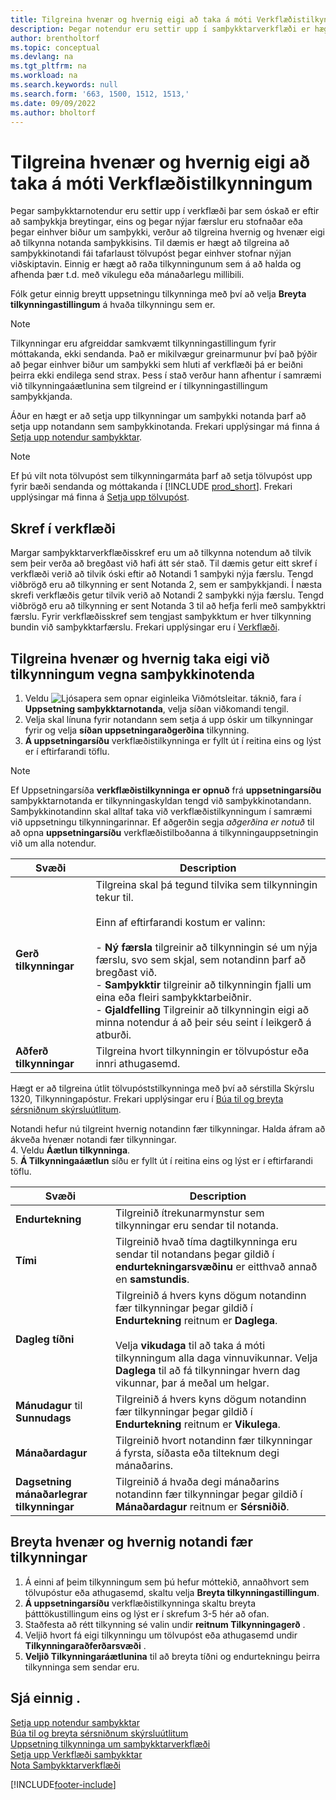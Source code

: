```yaml
---
title: Tilgreina hvenær og hvernig eigi að taka á móti Verkflæðistilkynningum
description: Þegar notendur eru settir upp í samþykktarverkflæði er hægt að tilgreina hvernig og hvenær hver samþykktarnotandi fær tilkynningar.
author: brentholtorf
ms.topic: conceptual
ms.devlang: na
ms.tgt_pltfrm: na
ms.workload: na
ms.search.keywords: null
ms.search.form: '663, 1500, 1512, 1513,'
ms.date: 09/09/2022
ms.author: bholtorf
---
```

# Tilgreina hvenær og hvernig eigi að taka á móti Verkflæðistilkynningum

Þegar samþykktarnotendur eru settir upp í verkflæði þar sem óskað er eftir að samþykkja breytingar, eins og þegar nýjar færslur eru stofnaðar eða þegar einhver biður um samþykki, verður að tilgreina hvernig og hvenær eigi að tilkynna notanda samþykkisins. Til dæmis er hægt að tilgreina að samþykkinotandi fái tafarlaust tölvupóst þegar einhver stofnar nýjan viðskiptavin. Einnig er hægt að raða tilkynningunum sem á að halda og afhenda þær t.d. með vikulegu eða mánaðarlegu millibili.

Fólk getur einnig breytt uppsetningu tilkynninga með því að velja  **Breyta tilkynningastillingum**  á hvaða tilkynningu sem er.  

> [!NOTE]
> Tilkynningar eru afgreiddar samkvæmt tilkynningastillingum fyrir móttakanda, ekki sendanda. Það er mikilvægur greinarmunur því það þýðir að þegar einhver biður um samþykki sem hluti af verkflæði þá er beiðni þeirra ekki endilega send strax. Þess í stað verður hann afhentur í samræmi við tilkynningaáætlunina sem tilgreind er í tilkynningastillingum samþykkjanda.

Áður en hægt er að setja upp tilkynningar um samþykki notanda þarf að setja upp notandann sem samþykkinotanda. Frekari upplýsingar má finna á [Setja upp notendur samþykktar](across-how-to-set-up-approval-users.md).  

> [!NOTE]
> Ef þú vilt nota tölvupóst sem tilkynningarmáta þarf að setja tölvupóst upp fyrir bæði sendanda og móttakanda í [!INCLUDE [prod_short](includes/prod_short.md)]. Frekari upplýsingar má finna á [Setja upp tölvupóst](admin-how-setup-email.md).

## Skref í verkflæði

Margar samþykktarverkflæðisskref eru um að tilkynna notendum að tilvik sem þeir verða að bregðast við hafi átt sér stað. Til dæmis getur eitt skref í verkflæði verið að tilvik óski eftir að Notandi 1 samþyki nýja færslu. Tengd viðbrögð eru að tilkynning er sent Notanda 2, sem er samþykkjandi. Í næsta skrefi verkflæðis getur tilvik verið að Notandi 2 samþykki nýja færslu. Tengd viðbrögð eru að tilkynning er sent Notanda 3 til að hefja ferli með samþykktri færslu. Fyrir verkflæðisskref sem tengjast samþykktum er hver tilkynning bundin við samþykktarfærslu. Frekari upplýsingar eru í [Verkflæði](across-workflow.md).  

## Tilgreina hvenær og hvernig taka eigi við tilkynningum vegna samþykkinotenda  

1. Veldu ![Ljósapera sem opnar eiginleika Viðmótsleitar.](media/ui-search/search_small.png "Segðu mér hvað þú vilt gera") táknið, fara í **Uppsetning samþykktarnotanda**, velja síðan viðkomandi tengil.  
2. Velja skal línuna fyrir notandann sem setja á upp óskir um tilkynningar fyrir og velja  **síðan uppsetningaraðgerðina**  tilkynning.  
3.  **Á uppsetningarsíðu**  verkflæðistilkynninga er fyllt út í reitina eins og lýst er í eftirfarandi töflu.  

   > [!NOTE]
   > Ef Uppsetningarsíða  **verkflæðistilkynninga er opnuð**  frá  **uppsetningarsíðu**  samþykktarnotanda er tilkynningaskyldan tengd við samþykkinotandann. Samþykkinotandinn skal alltaf taka við verkflæðistilkynningum í samræmi við uppsetningu tilkynningarinnar. Ef aðgerðin segja  *aðgerðina er notuð*  til að opna  **uppsetningarsíðu**  verkflæðistilboðanna á tilkynningauppsetningin við um alla notendur.

   |Svæði|Description|
   |-----|-----------|
   |**Gerð tilkynningar**|Tilgreina skal þá tegund tilvika sem tilkynningin tekur til.<br /><br /> Einn af eftirfarandi kostum er valinn:<br /><br /> -   **Ný færsla** tilgreinir að tilkynningin sé um nýja færslu, svo sem skjal, sem notandinn þarf að bregðast við.<br />-   **Samþykktir** tilgreinir að tilkynningin fjalli um eina eða fleiri samþykktarbeiðnir.<br />-   **Gjaldfelling**  Tilgreinir að tilkynningin eigi að minna notendur á að þeir séu seint í leikgerð á atburði.|
   |**Aðferð tilkynningar**|Tilgreina hvort tilkynningin er tölvupóstur eða innri athugasemd.|

   Hægt er að tilgreina útlit tölvupóststilkynninga með því að sérstilla Skýrslu 1320, Tilkynningapóstur. Frekari upplýsingar eru í [Búa til og breyta sérsniðnum skýrsluútlitum](ui-how-create-custom-report-layout.md).

   Notandi hefur nú tilgreint hvernig notandinn fær tilkynningar. Halda áfram að ákveða hvenær notandi fær tilkynningar.  
4. Veldu **Áætlun tilkynninga**.  
5.  **Á Tilkynningaáætlun**  síðu er fyllt út í reitina eins og lýst er í eftirfarandi töflu.  

   |Svæði|Description|
   |-----|-----------|
   |**Endurtekning**|Tilgreinið ítrekunarmynstur sem tilkynningar eru sendar til notanda.|
   |**Tími**|Tilgreinið hvað tíma dagtilkynninga eru sendar til notandans þegar gildið í  **endurtekningarsvæðinu**  er eitthvað annað en  **samstundis**.|
   |**Dagleg tíðni**|Tilgreinið á hvers kyns dögum notandinn fær tilkynningar þegar gildið í **Endurtekning** reitnum er **Daglega**.<br /><br /> Velja  **vikudaga**  til að taka á móti tilkynningum alla daga vinnuvikunnar. Velja **Daglega** til að fá tilkynningar hvern dag vikunnar, þar á meðal um helgar.|
   |**Mánudagur** til **Sunnudags**|Tilgreinið á hvers kyns dögum notandinn fær tilkynningar þegar gildið í **Endurtekning** reitnum er **Vikulega**.|
   |**Mánaðardagur**|Tilgreinið hvort notandinn fær tilkynningar á fyrsta, síðasta eða tilteknum degi mánaðarins.|
   |**Dagsetning mánaðarlegrar tilkynningar**|Tilgreinið á hvaða degi mánaðarins notandinn fær tilkynningar þegar gildið í **Mánaðardagur** reitnum er **Sérsniðið**.|

## Breyta hvenær og hvernig notandi fær tilkynningar

1. Á einni af þeim tilkynningum sem þú hefur móttekið, annaðhvort sem tölvupóstur eða athugasemd, skaltu velja  **Breyta tilkynningastillingum**.  
2.  **Á uppsetningarsíðu**  verkflæðistilkynninga skaltu breyta þátttökustillingum eins og lýst er í skrefum 3-5 hér að ofan.
   1. Staðfesta að rétt tilkynning sé valin undir  **reitnum Tilkynningagerð** .
   2. Veljið hvort fá eigi tilkynningu um tölvupóst eða athugasemd undir   **Tilkynningaraðferðarsvæði** .
   3.  **Veljið Tilkynningaráætlunina**  til að breyta tíðni og endurtekningu þeirra tilkynninga sem sendar eru.

## Sjá einnig .

[Setja upp notendur samþykktar](across-how-to-set-up-approval-users.md)  
[Búa til og breyta sérsniðnum skýrsluútlitum](ui-how-create-custom-report-layout.md)  
[Uppsetning tilkynninga um samþykktarverkflæði](across-setting-up-workflow-notifications.md)  
[Setja upp Verkflæði samþykktar](across-set-up-workflows.md)  
[Nota Samþykktarverkflæði](across-use-workflows.md)

[!INCLUDE[footer-include](includes/footer-banner.md)]
